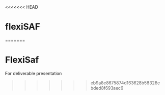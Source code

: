 <<<<<<< HEAD
# flexiSAF
=======
# FlexiSaf
For deliverable presentation
>>>>>>> eb9a8e8675874d163628b58328ebded8f693aec6
